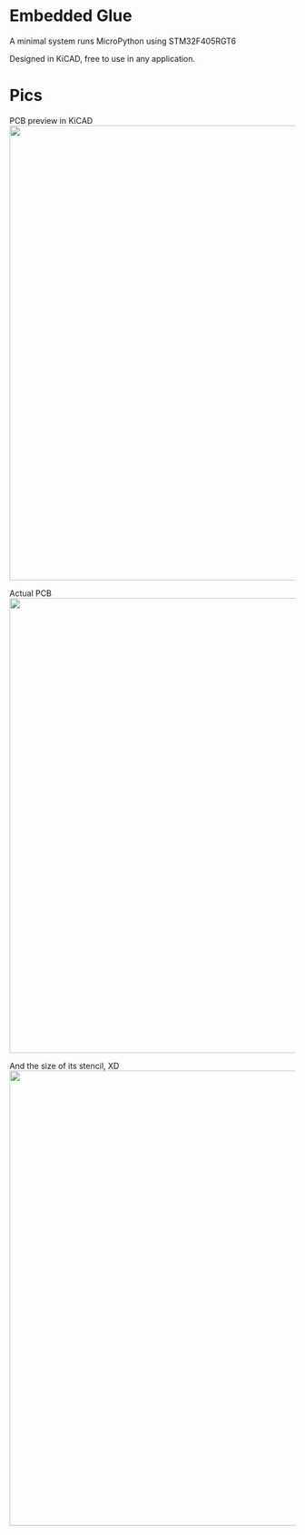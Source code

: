 # Embedded Glue

A minimal system runs MicroPython using STM32F405RGT6

Designed in KiCAD, free to use in any application.

# Pics

PCB preview in KiCAD
</br>
<img src="http://image.ibb.co/mUrFmv/236.png" width=800>

Actual PCB
<img src="http://image.ibb.co/nd5uDa/IMG_20170908_225257.jpg" width=800>

And the size of its stencil, XD
<img src="http://image.ibb.co/etVuDa/mmexport1504907872005.jpg" width=800>

